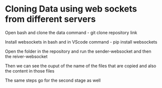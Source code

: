 # Cloning Data using web sockets from different servers 

Open bash and clone the data 
command - git clone repository link 

Install websockets in bash and in VScode 
command - pip install websockets 

Open the folder in the repository and run the sender-websocket and then the reiver-websocket 

Then we can see the ouput of the name of the files that are copied and also the content in those files 

The same steps go for the second stage as well
